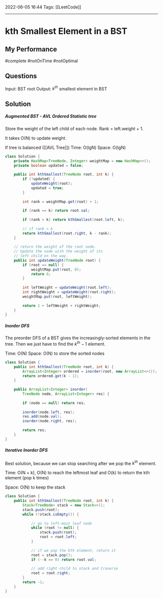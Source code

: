 2022-06-05 16:44
Tags: [[LeetCode]] 
- - - - - - - - - - - - - - - - - - - - - - - - - - - - -   
# kth Smallest Element in a BST
## My Performance
#complete #notOnTime #notOptimal

## Questions
Input: BST root
Output: $k ^ {th}$ smallest element in BST

## Solution
##### Augmented BST - AVL Ordered Statistic tree
Store the weight of the left child of each node.
Rank = left.weight + 1.

It takes O(N) to update weight. 

If tree is balanced ([[AVL Tree]])
Time: O(lgN) 
Space: O(lgN) 

```Java
class Solution {
    private HashMap<TreeNode, Integer> weightMap = new HashMap<>();
    private boolean updated = false;
    
    public int kthSmallest(TreeNode root, int k) {
        if (!updated) {
            updateWeight(root);
            updated = true;
        }
        
        int rank = weightMap.get(root) + 1;
        
        if (rank == k) return root.val; 
        
        if (rank > k) return kthSmallest(root.left, k);
        
        // if rank < k
        return kthSmallest(root.right, k - rank);
    }
	
	// return the weight of the root node. 
	// Update the node with the weight of its 
	// left child on the way.
    public int updateWeight(TreeNode root) {
        if (root == null) {
            weightMap.put(root, 0);
            return 0;
        }
        
        int leftWeight = updateWeight(root.left);  
        int rightWeight = updateWeight(root.right);
        weightMap.put(root, leftWeight);
        
        return 1 + leftWeight + rightWeight;        
    }
}
```

##### Inorder DFS
The preorder DFS of a BST gives the increasingly-sorted elements in the tree. Then we just have to find the $k^{th} - 1$ element.

Time: O(N)
Space: O(N) to store the sorted nodes

```Java
class Solution {
    public int kthSmallest(TreeNode root, int k) {
        ArrayList<Integer> ordered = inorder(root, new ArrayList<>());
        return ordered.get(k - 1);        
    }
    
    public ArrayList<Integer> inorder(
	    TreeNode node, ArrayList<Integer> res) {
        
        if (node == null) return res;
        
        inorder(node.left, res);
        res.add(node.val);
        inorder(node.right, res);
        
        return res;
    }
}
```

##### Iterative Inorder DFS
Best solution, because we can stop searching after we pop the $k^{th}$ element.

Time: O(N + k), O(N) to reach the leftmost leaf and O(k) to return the kth element (pop k times)

Space: O(N) to keep the stack

```Java
class Solution {
    public int kthSmallest(TreeNode root, int k) {
        Stack<TreeNode> stack = new Stack<>();
        stack.push(root);
        while (!stack.isEmpty()) {
            
            // go to left-most leaf node
            while (root != null) {
                stack.push(root);
                root = root.left;
            }
	        
	        // if we pop the kth element, return it
            root = stack.pop();
            if (--k == 0) return root.val;
            
            // add right child to stack and traverse
            root = root.right;
        }
        return -1;
    }
}
```